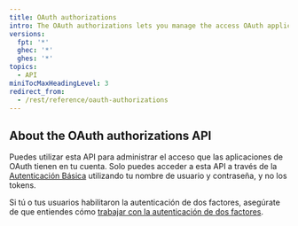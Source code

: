 ```yaml
---
title: OAuth authorizations
intro: The OAuth authorizations lets you manage the access OAuth applications have to your account.
versions:
  fpt: '*'
  ghec: '*'
  ghes: '*'
topics:
  - API
miniTocMaxHeadingLevel: 3
redirect_from:
  - /rest/reference/oauth-authorizations
---
```


## About the OAuth authorizations API

Puedes utilizar esta API para administrar el acceso que las aplicaciones de OAuth tienen en tu cuenta. Solo puedes acceder a esta API a través de la [Autenticación Básica](/rest/overview/other-authentication-methods#basic-authentication) utilizando tu nombre de usuario y contraseña, y no los tokens.

Si tú o tus usuarios habilitaron la autenticación de dos factores, asegúrate de que entiendes cómo [trabajar con la autenticación de dos factores](/rest/overview/other-authentication-methods#working-with-two-factor-authentication).
